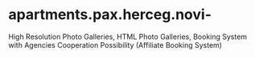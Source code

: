 # apartments.pax.herceg.novi-
High Resolution Photo Galleries, HTML Photo Galleries, Booking System with Agencies Cooperation Possibility (Affiliate Booking System) 
